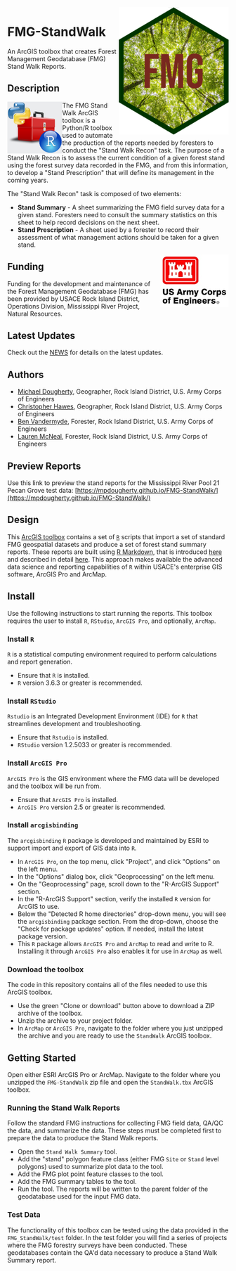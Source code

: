<img src="docs/images/FMG-hex_3.png" width=250 align="right" />

# FMG-StandWalk 
An ArcGIS toolbox that creates Forest Management Geodatabase (FMG) Stand Walk Reports. 

## Description

<img src="docs/images/python_r_toolbox.png" width=125 align="left"  />

The FMG Stand Walk ArcGIS toolbox is a Python/R toolbox used to automate the production of the reports needed by foresters to conduct the "Stand Walk Recon" task. The purpose of a Stand Walk Recon is to assess the current condition of a given forest stand using the forest survey data recorded in the FMG, and from this information, to develop a "Stand Prescription" that will define its management in the coming years. 

The "Stand Walk Recon" task is composed of two elements:

* **Stand Summary** - A sheet summarizing the FMG field survey data for a given stand. Foresters need to consult the summary statistics on this sheet to help record decisions on the next sheet. 
* **Stand Prescription** - A sheet used by a forester to record their assessment of what management actions should be taken for a given stand. 


<img src="docs/images/HDQLO-03_h120.jpg" align="right" />

## Funding

Funding for the development and maintenance of the Forest Management Geodatabase (FMG) has been provided by USACE Rock Island District, Operations Division, Mississippi River Project, Natural Resources. 

## Latest Updates
Check out the [NEWS](NEWS.md) for details on the latest updates. 

## Authors
* [Michael Dougherty](mailto:Michael.P.Dougherty@usace.army.mil), Geographer, Rock Island District, U.S. Army Corps of Engineers
* [Christopher Hawes](mailto:Christopher.C.Hawes@usace.army.mil), Geographer, Rock Island District, U.S. Army Corps of Engineers
* [Ben Vandermyde](mailto:Benjamin.J.Vandermyde@usace.army.mil), Forester, Rock Island District, U.S. Army Corps of Engineers
* [Lauren McNeal](mailto:Lauren.J.McNeal@usace.army.mil), Forester, Rock Island District, U.S. Army Corps of Engineers

## Preview Reports
Use this link to preview the stand reports for the Mississippi River Pool 21 Pecan Grove test data:
[https://mpdougherty.github.io/FMG-StandWalk/](https://mpdougherty.github.io/FMG-StandWalk/)

## Design
This [ArcGIS toolbox](https://pro.arcgis.com/en/pro-app/help/analysis/geoprocessing/basics/use-a-custom-geoprocessing-tool.htm) contains a set of [`R`](https://cran.r-project.org/) scripts that import a set of standard FMG geospatial datasets and produce a set of forest stand summary reports. These reports are built using [R Markdown](https://rmarkdown.rstudio.com/), that is introduced [here](https://rmarkdown.rstudio.com/developer_parameterized_reports.html%23parameter_types%2F) and described in detail [here](https://bookdown.org/yihui/rmarkdown/parameterized-reports.html). This approach makes available the advanced data science and reporting capabilities of `R` within USACE's enterprise GIS software, ArcGIS Pro and ArcMap. 

## Install
Use the following instructions to start running the reports. This toolbox requires the user to install `R`, `RStudio`, `ArcGIS Pro`, and optionally, `ArcMap`.

### Install `R`
`R` is a statistical computing environment required to perform calculations and report generation. 
* Ensure that `R` is installed. 
* `R` version 3.6.3 or greater is recommended. 

### Install `RStudio`
`Rstudio` is an Integrated Development Environment (IDE) for `R` that streamlines development and troubleshooting. 
* Ensure that `Rstudio` is installed.
* `RStudio` version 1.2.5033 or greater is recommended. 

### Install `ArcGIS Pro`
`ArcGIS Pro` is the GIS environment where the FMG data will be developed and the toolbox will be run from. 
* Ensure that `ArcGIS Pro` is installed. 
* `ArcGIS Pro` version 2.5 or greater is recommended. 

### Install `arcgisbinding`
The `arcgisbinding` `R` package is developed and maintained by ESRI to support import and export of GIS data into `R`. 
* In `ArcGIS Pro`, on the top menu, click "Project", and click "Options" on the left menu.
* In the "Options" dialog box, click "Geoprocessing" on the left menu. 
* On the "Geoprocessing" page, scroll down to the "R-ArcGIS Support" section.
* In the "R-ArcGIS Support" section, verify the installed `R` version for ArcGIS to use.
* Below the "Detected R home directories" drop-down menu, you will see the `arcgisbinding` package section. From the drop-down, choose the "Check for package updates" option. If needed, install the latest package version. 
* This `R` package allows `ArcGIS Pro` and `ArcMap` to read and write to R. Installing it through `ArcGIS Pro` also enables it for use in `ArcMap` as well. 

### Download the toolbox
The code in this repository contains all of the files needed to use this ArcGIS toolbox. 
* Use the green "Clone or download" button above to download a ZIP archive of the toolbox. 
* Unzip the archive to your project folder. 
* In `ArcMap` or `ArcGIS Pro`, navigate to the folder where you just unzipped the archive and you are ready to use the `StandWalk` ArcGIS toolbox. 

## Getting Started
Open either ESRI ArcGIS Pro or ArcMap. Navigate to the folder where you unzipped the `FMG-StandWalk` zip file and open the `StandWalk.tbx` ArcGIS toolbox. 

### Running the Stand Walk Reports
Follow the standard FMG instructions for collecting FMG field data, QA/QC the data, and summarize the data. These steps must be completed first to prepare the data to produce the Stand Walk reports. 

* Open the `Stand Walk Summary` tool. 
* Add the "stand" polygon feature class (either FMG `Site` or `Stand` level polygons) used to summarize plot data to the tool. 
* Add the FMG plot point feature classes to the tool. 
* Add the FMG summary tables to the tool.
* Run the tool. The reports will be written to the parent folder of the geodatabase used for the input FMG data. 

### Test Data
The functionality of this toolbox can be tested using the data provided in the `FMG_StandWalk/test` folder. In the test folder you will find a series of projects where the FMG forestry surveys have been conducted. These geodatabases contain the QA'd data necessary to produce a Stand Walk Summary report. 